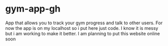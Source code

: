 # gym-app-gh
App that allows you to track your gym progress and talk to other users.
For now the app is on my localhost so i put here just code.
I know it is messy but i am working to make it better.
I am planning to put this website online soon
